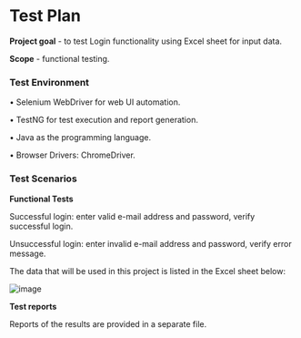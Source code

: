 # **Test Plan**

**Project goal** - to test Login functionality using Excel sheet for input data.

**Scope** - functional testing.

### **Test Environment**

• Selenium WebDriver for web UI automation.

• TestNG for test execution and report generation.

• Java as the programming language.

• Browser Drivers: ChromeDriver.

### **Test Scenarios**

**Functional Tests**

Successful login: enter valid e-mail address and password, verify successful login.

Unsuccessful login: enter invalid e-mail address and password, verify error message.

The data that will be used in this project is listed in the Excel sheet below:

![image](https://github.com/user-attachments/assets/a2f7c593-3a5b-4bca-aa97-e1dd49fddc12)



**Test reports**

Reports of the results are provided in a separate file.
